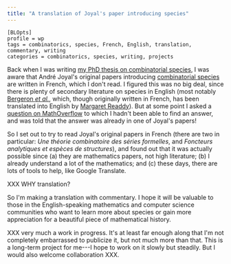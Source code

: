 ```yaml
---
title: "A translation of Joyal's paper introducing species"
---
```


    [BLOpts]
    profile = wp
    tags = combinatorics, species, French, English, translation, commentary, writing
    categories = combinatorics, species, writing, projects

Back when I was writing [my PhD thesis on combinatorial
species](https://github.com/byorgey/thesis), I was aware that André
Joyal's original papers introducing [combinatorial species](XXX) are
written in French, which I don't read.  I figured this was no big
deal, since there is plenty of secondary literature on species in
English (most notably [Bergeron *et
al.*](http://www.cambridge.org/us/academic/subjects/mathematics/discrete-mathematics-information-theory-and-coding/combinatorial-species-and-tree-structures?format=HB&isbn=9780521573238),
which, though originally written in French, has been translated into
English by [Margaret Readdy](http://www.ms.uky.edu/~readdy/)).  But at
some point I asked a [question on
MathOverflow](https://mathoverflow.net/questions/171452/examples-of-functors-mathbfset-to-mathbfset-which-are-not-analytic)
to which I hadn't been able to find an answer, and was told that the
answer was already in one of Joyal's papers!

So I set out to try to read Joyal's original papers in French (there
are two in particular: *Une théorie combinatoire des séries
formelles*, and *Foncteurs analytiques et espèces de structures*), and
found out that it was actually possible since (a) they are mathematics
papers, not high literature; (b) I already understand a lot of the
mathematics; and (c) these days, there are lots of tools to help, like
Google Translate.

XXX WHY translation?

So I'm making a translation with commentary.  I hope it will be
valuable to those in the English-speaking mathematics and computer
science communities who want to learn more about species or gain more
appreciation for a beautiful piece of mathematical history.

XXX very much a work in progress.  It's at least far enough along
that I'm not completely embarrassed to publicize it, but not much more
than that.  This is a long-term project for me---I hope to work on it
slowly but steadily.  But I would also welcome collaboration XXX.
